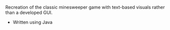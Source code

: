 Recreation of the classic minesweeper game with text-based visuals rather than a developed GUI.
- Written using Java
